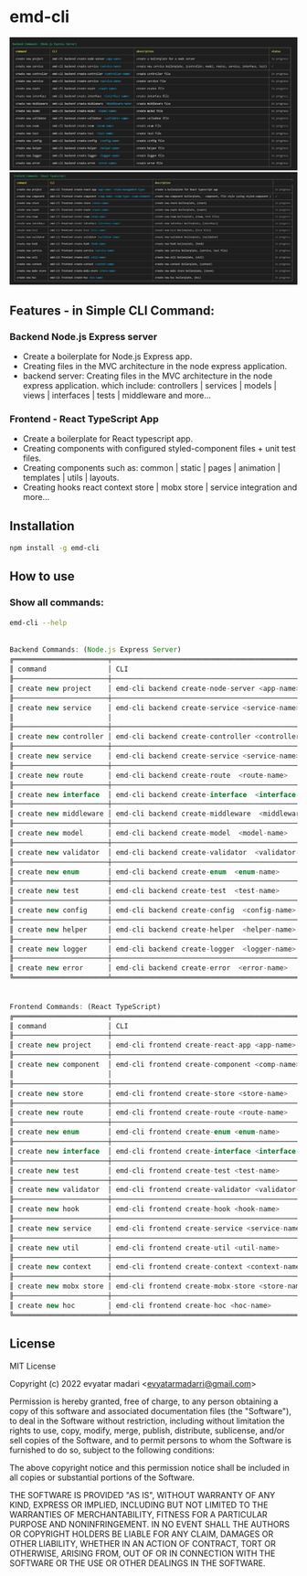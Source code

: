 # emd-cli


![Screenshot](https://github.com/evyatarMad007/emd-cli/blob/main/assets/img/back.jpg?raw=true)
<br>
![Screenshot](https://github.com/evyatarMad007/emd-cli/blob/main/assets/img/front.jpg?raw=true)

## Features - in Simple CLI Command:

### Backend Node.js Express server
- Create a boilerplate for Node.js Express app.
- Creating files in the MVC architecture in the node express application.
- backend server: Creating files in the MVC architecture in the node express application.
  which include: controllers | services | models | views | interfaces | tests | middleware and more...

### Frontend - React TypeScript App 
- Create a boilerplate for React typescript app.
- Creating components with configured styled-component files + unit test files. 
- Creating components such as:
  common | static | pages | animation | templates | utils | layouts.
- Creating hooks react context store | mobx store | service integration and more...

## Installation

```bash    
npm install -g emd-cli
```

## How to use

### Show all commands: 
```bash    
emd-cli --help
```
```javascript

Backend Commands: (Node.js Express Server)
╔═══════════════════════╤══════════════════════════════════════════════════════╤═══════════════════════════════════════════════════════╤═════════════╗
║ command               │ CLI                                                  │ description                                           │ status      ║
╟───────────────────────┼──────────────────────────────────────────────────────┼───────────────────────────────────────────────────────┼─────────────╢
║ create new project    │ emd-cli backend create-node-server <app-name>        │ create a boilerplate for a node server                │ in progress ║
╟───────────────────────┼──────────────────────────────────────────────────────┼───────────────────────────────────────────────────────┼─────────────╢
║ create new service    │ emd-cli backend create-service <service-name>        │ create new service boilerplate,                       │ ✓           ║
║                       │                                                      │ (controller, model, routes, service, interface, test) │             ║
╟───────────────────────┼──────────────────────────────────────────────────────┼───────────────────────────────────────────────────────┼─────────────╢
║ create new controller │ emd-cli backend create-controller <controller-name>  │ create controller file                                │ in progress ║
╟───────────────────────┼──────────────────────────────────────────────────────┼───────────────────────────────────────────────────────┼─────────────╢
║ create new service    │ emd-cli backend create-service <service-name>        │ create service file                                   │ in progress ║
╟───────────────────────┼──────────────────────────────────────────────────────┼───────────────────────────────────────────────────────┼─────────────╢
║ create new route      │ emd-cli backend create-route  <route-name>           │ create router file                                    │ in progress ║
╟───────────────────────┼──────────────────────────────────────────────────────┼───────────────────────────────────────────────────────┼─────────────╢
║ create new interface  │ emd-cli backend create-interface  <interface-name>   │ create interface file                                 │ in progress ║
╟───────────────────────┼──────────────────────────────────────────────────────┼───────────────────────────────────────────────────────┼─────────────╢
║ create new middleware │ emd-cli backend create-middleware  <middleware-name> │ create middleware file                                │ in progress ║
╟───────────────────────┼──────────────────────────────────────────────────────┼───────────────────────────────────────────────────────┼─────────────╢
║ create new model      │ emd-cli backend create-model  <model-name>           │ create model file                                     │ in progress ║
╟───────────────────────┼──────────────────────────────────────────────────────┼───────────────────────────────────────────────────────┼─────────────╢
║ create new validator  │ emd-cli backend create-validator  <validator-name>   │ create validator file                                 │ in progress ║
╟───────────────────────┼──────────────────────────────────────────────────────┼───────────────────────────────────────────────────────┼─────────────╢
║ create new enum       │ emd-cli backend create-enum  <enum-name>             │ create enum file                                      │ in progress ║
╟───────────────────────┼──────────────────────────────────────────────────────┼───────────────────────────────────────────────────────┼─────────────╢
║ create new test       │ emd-cli backend create-test  <test-name>             │ create test file                                      │ in progress ║
╟───────────────────────┼──────────────────────────────────────────────────────┼───────────────────────────────────────────────────────┼─────────────╢
║ create new config     │ emd-cli backend create-config  <config-name>         │ create config file                                    │ in progress ║
╟───────────────────────┼──────────────────────────────────────────────────────┼───────────────────────────────────────────────────────┼─────────────╢
║ create new helper     │ emd-cli backend create-helper  <helper-name>         │ create helper file                                    │ in progress ║
╟───────────────────────┼──────────────────────────────────────────────────────┼───────────────────────────────────────────────────────┼─────────────╢
║ create new logger     │ emd-cli backend create-logger  <logger-name>         │ create logger file                                    │ in progress ║
╟───────────────────────┼──────────────────────────────────────────────────────┼───────────────────────────────────────────────────────┼─────────────╢
║ create new error      │ emd-cli backend create-error  <error-name>           │ create error file                                     │ in progress ║
╚═══════════════════════╧══════════════════════════════════════════════════════╧═══════════════════════════════════════════════════════╧═════════════╝


Frontend Commands: (React TypeScript)
╔═══════════════════════╤══════════════════════════════════════════════════════════════════════════╤══════════════════════════════════════════════════════╤═════════════╗
║ command               │ CLI                                                                      │ description                                          │ status      ║
╟───────────────────────┼──────────────────────────────────────────────────────────────────────────┼──────────────────────────────────────────────────────┼─────────────╢
║ create new project    │ emd-cli frontend create-react-app <app-name> <state-management-type>     │ create a boilerplate for React typescript app        │ in progress ║
╟───────────────────────┼──────────────────────────────────────────────────────────────────────────┼──────────────────────────────────────────────────────┼─────────────╢
║ create new component  │ emd-cli frontend create-component <comp-name> <comp-type> <comp-element> │ create new component boilerplate, -                  │ ✓           ║
║                       │                                                                          │ component, file style (using styled-component )      │             ║
╟───────────────────────┼──────────────────────────────────────────────────────────────────────────┼──────────────────────────────────────────────────────┼─────────────╢
║ create new store      │ emd-cli frontend create-store <store-name>                               │ create new store boilerplate, (store)                │ in progress ║
╟───────────────────────┼──────────────────────────────────────────────────────────────────────────┼──────────────────────────────────────────────────────┼─────────────╢
║ create new route      │ emd-cli frontend create-route <route-name>                               │ create new route boilerplate, (route)                │ in progress ║
╟───────────────────────┼──────────────────────────────────────────────────────────────────────────┼──────────────────────────────────────────────────────┼─────────────╢
║ create new enum       │ emd-cli frontend create-enum <enum-name>                                 │ create new enum boilerplate, (enum, test file)       │ in progress ║
╟───────────────────────┼──────────────────────────────────────────────────────────────────────────┼──────────────────────────────────────────────────────┼─────────────╢
║ create new interface  │ emd-cli frontend create-interface <interface-name>                       │ create new interface boilerplate, (interface)        │ in progress ║
╟───────────────────────┼──────────────────────────────────────────────────────────────────────────┼──────────────────────────────────────────────────────┼─────────────╢
║ create new test       │ emd-cli frontend create-test <test-name>                                 │ create new test boilerplate, (test file)             │ in progress ║
╟───────────────────────┼──────────────────────────────────────────────────────────────────────────┼──────────────────────────────────────────────────────┼─────────────╢
║ create new validator  │ emd-cli frontend create-validator <validator-name>                       │ create new validator boilerplate, (validator)        │ in progress ║
╟───────────────────────┼──────────────────────────────────────────────────────────────────────────┼──────────────────────────────────────────────────────┼─────────────╢
║ create new hook       │ emd-cli frontend create-hook <hook-name>                                 │ create new hook boilerplate, (hook)                  │ in progress ║
╟───────────────────────┼──────────────────────────────────────────────────────────────────────────┼──────────────────────────────────────────────────────┼─────────────╢
║ create new service    │ emd-cli frontend create-service <service-name>                           │ create new service boilerplate, (service, test file) │ in progress ║
╟───────────────────────┼──────────────────────────────────────────────────────────────────────────┼──────────────────────────────────────────────────────┼─────────────╢
║ create new util       │ emd-cli frontend create-util <util-name>                                 │ create new util boilerplate, (util)                  │ in progress ║
╟───────────────────────┼──────────────────────────────────────────────────────────────────────────┼──────────────────────────────────────────────────────┼─────────────╢
║ create new context    │ emd-cli frontend create-context <context-name>                           │ create new context boilerplate, (context)            │ in progress ║
╟───────────────────────┼──────────────────────────────────────────────────────────────────────────┼──────────────────────────────────────────────────────┼─────────────╢
║ create new mobx store │ emd-cli frontend create-mobx-store <store-name>                          │ create new mobx store boilerplate, (store)           │ in progress ║
╟───────────────────────┼──────────────────────────────────────────────────────────────────────────┼──────────────────────────────────────────────────────┼─────────────╢
║ create new hoc        │ emd-cli frontend create-hoc <hoc-name>                                   │ create new hoc boilerplate, (hoc)                    │ in progress ║
╚═══════════════════════╧══════════════════════════════════════════════════════════════════════════╧══════════════════════════════════════════════════════╧═════════════╝

```


## License 
MIT License

Copyright (c) 2022 evyatar madari &lt;evyatarmadarri@gmail.com&gt;

Permission is hereby granted, free of charge, to any person obtaining a copy
of this software and associated documentation files (the "Software"), to deal
in the Software without restriction, including without limitation the rights
to use, copy, modify, merge, publish, distribute, sublicense, and/or sell
copies of the Software, and to permit persons to whom the Software is
furnished to do so, subject to the following conditions:

The above copyright notice and this permission notice shall be included in all
copies or substantial portions of the Software.

THE SOFTWARE IS PROVIDED "AS IS", WITHOUT WARRANTY OF ANY KIND, EXPRESS OR
IMPLIED, INCLUDING BUT NOT LIMITED TO THE WARRANTIES OF MERCHANTABILITY,
FITNESS FOR A PARTICULAR PURPOSE AND NONINFRINGEMENT. IN NO EVENT SHALL THE
AUTHORS OR COPYRIGHT HOLDERS BE LIABLE FOR ANY CLAIM, DAMAGES OR OTHER
LIABILITY, WHETHER IN AN ACTION OF CONTRACT, TORT OR OTHERWISE, ARISING FROM,
OUT OF OR IN CONNECTION WITH THE SOFTWARE OR THE USE OR OTHER DEALINGS IN THE
SOFTWARE.

